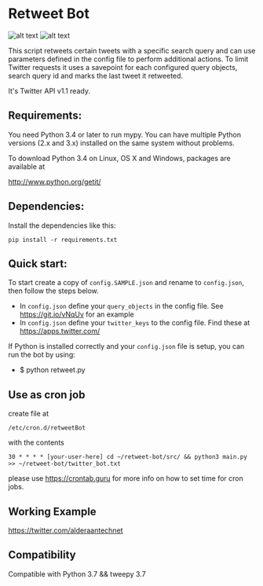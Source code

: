 Retweet Bot
==================

![alt text](https://img.shields.io/badge/python-3.7-green.svg "Python3.7") ![alt text](https://img.shields.io/badge/tweepy-3.7-green.svg "tweepy3.7")

This script retweets certain tweets with a specific search query and can use parameters defined in the config file to perform additional actions. To limit Twitter requests it uses a savepoint for each configured query objects, search query id and marks the last tweet it retweeted. 

It's Twitter API v1.1 ready.

Requirements:
-------------
You need Python 3.4 or later to run mypy. You can have multiple Python versions (2.x and 3.x) installed on the same system without problems.

To download Python 3.4 on Linux, OS X and Windows, packages are available at

  http://www.python.org/getit/

Dependencies:
-------------
Install the dependencies like this:

   ```pip install -r requirements.txt```

Quick start:
-------------

To start create a copy of ```config.SAMPLE.json``` and rename to ```config.json```, then follow the steps below.
* In ```config.json``` define your ```query_objects``` in the config file. See https://git.io/vNqUv for an example
* In ```config.json``` define your ```twitter_keys``` to the config file. Find these at https://apps.twitter.com/

If Python is installed correctly and your ```config.json``` file is setup, you can run the bot by using: 
* $ python retweet.py


Use as cron job
---------------

create file at 

```/etc/cron.d/retweetBot```

with the contents

```
30 * * * * [your-user-here] cd ~/retweet-bot/src/ && python3 main.py >> ~/retweet-bot/twitter_bot.txt
```

please use https://crontab.guru for more info on how to set time for cron jobs.

Working Example
---------------

‪https://twitter.com/alderaantechnet‬

Compatibility
-------------

Compatible with Python 3.7 && tweepy 3.7
